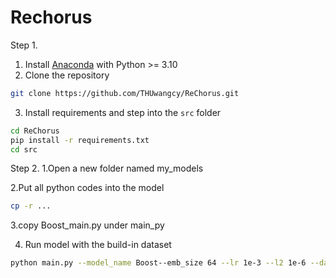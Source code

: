 # Rechorus
Step 1.
1. Install [Anaconda](https://docs.conda.io/en/latest/miniconda.html) with Python >= 3.10
2. Clone the repository

```bash
git clone https://github.com/THUwangcy/ReChorus.git
```

3. Install requirements and step into the `src` folder

```bash
cd ReChorus
pip install -r requirements.txt
cd src
```
Step 2.
1.Open a new folder named my_models

2.Put all python codes into the model
```bash
cp -r ...
```
3.copy Boost_main.py under main_py

4. Run model with the build-in dataset

```bash
python main.py --model_name Boost--emb_size 64 --lr 1e-3 --l2 1e-6 --dataset 'Grocery_and_Gourmet_Food'
```
